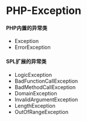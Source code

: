 # PHP-Exception

#### PHP内置的异常类

- Exception
- ErrorException

#### SPL扩展的异常类

- LogicException
- BadFunctionCallException
- BadMethodCallException
- DomainException
- InvalidArgumentException
- LengthException
- OutOfRangeException